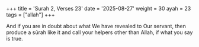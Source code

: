 +++
title = 'Surah 2, Verses 23'
date = '2025-08-27'
weight = 30
ayah = 23
tags = ["allah"]
+++

And if you are in doubt about what We have revealed to Our servant, then produce a sûrah like it and call your helpers other than Allah, if what you say is true.